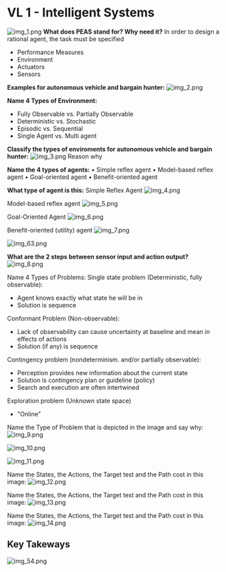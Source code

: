 # VL 1 - Intelligent Systems

![img_1.png](img_1.png)
**What does PEAS stand for? Why need it?**
In order to design a rational agent, the task must be specified
- Performance Measures 
- Environment
- Actuators
- Sensors

**Examples for autonomous vehicle and bargain hunter:**
![img_2.png](img_2.png)

**Name 4 Types of Environment:**
- Fully Observable vs. Partially Observable
- Deterministic vs. Stochastic
- Episodic vs. Sequential
- Single Agent vs. Multi agent

**Classify the types of enviroments for autonomous vehicle and bargain hunter:**
![img_3.png](img_3.png)
Reason why

**Name the 4 types of agents:**
• Simple reflex agent
• Model-based reflex agent
• Goal-oriented agent
• Benefit-oriented agent


**What type of agent is this:**
Simple Reflex Agent
![img_4.png](img_4.png)

Model-based reflex agent
![img_5.png](img_5.png)

Goal-Oriented Agent
![img_6.png](img_6.png)

Benefit-oriented (utility) agent
![img_7.png](img_7.png)

![img_63.png](img_63.png)


**What are the 2 steps between sensor input and action output?**
![img_8.png](img_8.png)

Name 4 Types of Problems:
Single state problem (Deterministic, fully observable):
- Agent knows exactly what state he will be in
- Solution is sequence

Conformant Problem (Non-observable):
- Lack of observability can cause uncertainty at baseline and mean in effects of actions
- Solution (if any) is sequence

Contingency problem (nondeterminism. and/or partially observable):
- Perception provides new information about the current state
- Solution is contingency plan or guideline (policy)
- Search and execution are often intertwined

Exploration problem (Unknown state space)
- "Online"

Name the Type of Problem that is depicted in the image and say why:
![img_9.png](img_9.png)

![img_10.png](img_10.png)

![img_11.png](img_11.png)


Name the States, the Actions, the Target test and the Path cost in this image:
![img_12.png](img_12.png)

Name the States, the Actions, the Target test and the Path cost in this image:
![img_13.png](img_13.png)

Name the States, the Actions, the Target test and the Path cost in this image:
![img_14.png](img_14.png)

## Key Takeways
![img_54.png](img_54.png)